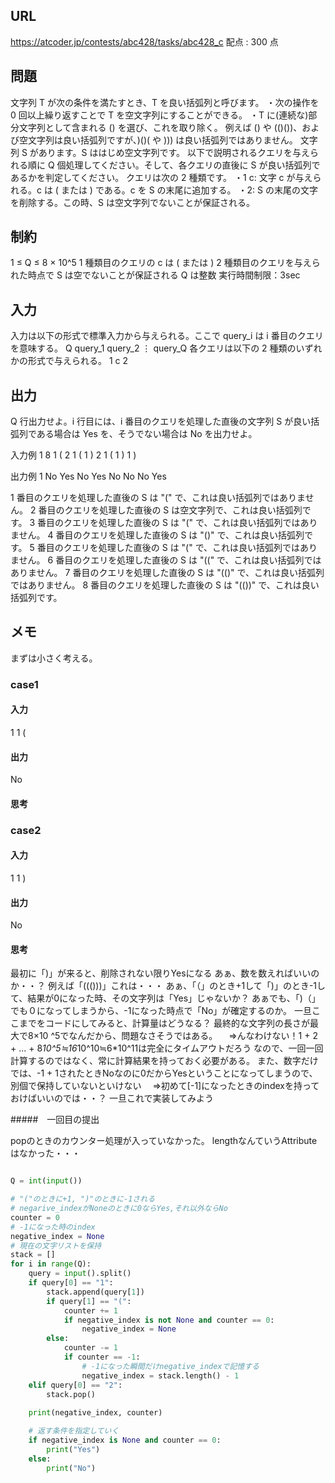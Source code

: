 ## URL
https://atcoder.jp/contests/abc428/tasks/abc428_c
配点 : 300 点

## 問題
文字列 T が次の条件を満たすとき、T を良い括弧列と呼びます。
・次の操作を 0 回以上繰り返すことで T を空文字列にすることができる。
  ・T に(連続な)部分文字列として含まれる () を選び、これを取り除く。
例えば () や (()())、および空文字列は良い括弧列ですが、)()( や ))) は良い括弧列ではありません。
文字列 S があります。S ははじめ空文字列です。
以下で説明されるクエリを与えられる順に Q 個処理してください。そして、各クエリの直後に S が良い括弧列であるかを判定してください。
クエリは次の 2 種類です。
・1 c: 文字 c が与えられる。c は ( または ) である。c を S の末尾に追加する。
・2: S の末尾の文字を削除する。この時、S は空文字列でないことが保証される。

## 制約
1 ≤ Q ≤ 8 × 10^5
1 種類目のクエリの c は ( または )
2 種類目のクエリを与えられた時点で S は空でないことが保証される
Q は整数
実行時間制限：3sec

## 入力
入力は以下の形式で標準入力から与えられる。ここで query_i は i 番目のクエリを意味する。
Q
query_1
query_2
⋮
query_Q
各クエリは以下の 2 種類のいずれかの形式で与えられる。
1 c
2

## 出力
Q 行出力せよ。i 行目には、i 番目のクエリを処理した直後の文字列 S が良い括弧列である場合は Yes を、そうでない場合は No を出力せよ。

入力例 1
8
1 (
2
1 (
1 )
2
1 (
1 )
1 )

出力例 1
No
Yes
No
Yes
No
No
No
Yes

1 番目のクエリを処理した直後の S は "(" で、これは良い括弧列ではありません。
2 番目のクエリを処理した直後の S は空文字列で、これは良い括弧列です。
3 番目のクエリを処理した直後の S は "(" で、これは良い括弧列ではありません。
4 番目のクエリを処理した直後の S は "()" で、これは良い括弧列です。
5 番目のクエリを処理した直後の S は "(" で、これは良い括弧列ではありません。
6 番目のクエリを処理した直後の S は "((" で、これは良い括弧列ではありません。
7 番目のクエリを処理した直後の S は "(()" で、これは良い括弧列ではありません。
8 番目のクエリを処理した直後の S は "(())" で、これは良い括弧列です。

## メモ

まずは小さく考える。

### case1

#### 入力
1
1 (

#### 出力
No

#### 思考



### case2

#### 入力
1
1 )

#### 出力
No


#### 思考
最初に「)」が来ると、削除されない限りYesになる
あぁ、数を数えればいいのか・・？
例えば「((()))」これは・・・
あぁ、「（」のとき+1して「)」のとき-1して、結果が0になった時、その文字列は「Yes」じゃないか？
あぁでも、「)（」でも０になってしまうから、-1になった時点で「No」が確定するのか。
一旦ここまでをコードにしてみると、計算量はどうなる？
最終的な文字列の長さが最大で8×10 ^5でなんだから、問題なさそうではある。
　⇒んなわけない！1 + 2 + ... + 8*10^5≒16*10^10≒6*10^11は完全にタイムアウトだろう
なので、一回一回計算するのではなく、常に計算結果を持っておく必要がある。
また、数字だけでは、-1 + 1されたときNoなのに0だからYesということになってしまうので、別個で保持していないといけない
　⇒初めて[-1]になったときのindexを持っておけばいいのでは・・？
一旦これで実装してみよう


#####　一回目の提出

popのときのカウンター処理が入っていなかった。
lengthなんていうAttributeはなかった・・・

```python

Q = int(input())

# "("のときに+1, ")"のときに-1される
# negarive_indexがNoneのときに0ならYes,それ以外ならNo
counter = 0
# -1になった時のindex
negative_index = None
# 現在の文字リストを保持
stack = []
for i in range(Q):
    query = input().split()
    if query[0] == "1":
        stack.append(query[1])
        if query[1] == "(":
            counter += 1
            if negative_index is not None and counter == 0:
                negative_index = None
        else:
            counter -= 1
            if counter == -1:
                # -1になった瞬間だけnegative_indexで記憶する
                negative_index = stack.length() - 1
    elif query[0] == "2":
        stack.pop()
    
    print(negative_index, counter)

    # 返す条件を指定していく
    if negative_index is None and counter == 0:
        print("Yes")
    else:
        print("No")

```